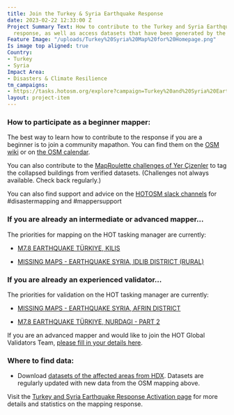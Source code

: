 ```yaml
---
title: Join the Turkey & Syria Earthquake Response
date: 2023-02-22 12:33:00 Z
Project Summary Text: How to contribute to the Turkey and Syria Earthquake mapping
  response, as well as access datasets that have been generated by the mapping.
Feature Image: "/uploads/Turkey%20Syria%20Map%20for%20Homepage.png"
Is image top aligned: true
Country:
- Turkey
- Syria
Impact Area:
- Disasters & Climate Resilience
tm_campaigns:
- https://tasks.hotosm.org/explore?campaign=Turkey%20and%20Syria%20Earthquake%20Response%20February%202023
layout: project-item
---
```


### How to participate as a beginner mapper:

The best way to learn how to contribute to the response if you are a beginner is to join a community mapathon. You can find them on the [OSM wiki](https://wiki.openstreetmap.org/wiki/2023_Turkey_Earthquakes#Community_Mapathons) or on [the OSM calendar](https://osmcal.org/).

You can also contribute to the [MapRoulette challenges of Yer Çizenler](https://maproulette.org/browse/challenges/37609) to tag the collapsed buildings from verified datasets. (Challenges not always available. Check back regularly.)

You can also find support and advice on the [HOTOSM slack channels](https://slack.hotosm.org/) for #disastermapping and #mappersupport

### If you are already an intermediate or advanced mapper...

The priorities for mapping on the HOT tasking manager are currently:

* [M7.8 EARTHQUAKE TÜRKIYE, KILIS](https://tasks.hotosm.org/projects/14264)

* [MISSING MAPS - EARTHQUAKE SYRIA, IDLIB DISTRICT (RURAL)](https://tasks.hotosm.org/projects/14311)

### If you are already an experienced validator...

The priorities for validation on the HOT tasking manager are currently:

* [MISSING MAPS - EARTHQUAKE SYRIA, AFRIN DISTRICT](https://tasks.hotosm.org/projects/14245)

* [M7.8 EARTHQUAKE TÜRKIYE, NURDAGI - PART 2](https://tasks.hotosm.org/projects/14219)

If you are an advanced mapper and would like to join the HOT Global Validators Team, [please fill in your details here](http://bit.ly/HOTValidators).

### Where to find data:

* Download [datasets of the affected areas from HDX](https://data.humdata.org/event/turkiye-syria-earthquakes). Datasets are regularly updated with new data from the OSM mapping above.

Visit the [Turkey and Syria Earthquake Response Activation page](https://www.hotosm.org/disaster-services/turkiye-earthquakes-february-2023-activation/) for more details and statistics on the mapping response.